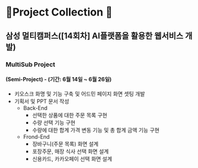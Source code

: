 # 💎Project Collection 💎

## 삼성 멀티캠퍼스([14회차] AI플랫폼을 활용한 웹서비스 개발)

### MultiSub Project

#### (Semi-Project) - (기간: 6월 14일 ~ 6월 26일)

- 키오스크 화명 및 기능 구축 및 어드민 페이지 화면 셋팅 개발
- 기획서 및 PPT 문서 작성
  - Back-End
    - 선택한 상품에 대한 주문 목록 구현
    - 수량 선택 기능 구현
    - 수량에 대한 합계 가격 변동 기능 및 총 합계 금액 기능 구현
  - Frond-End
    - 장바구니(주문 목록) 화면 설계
    - 포장주문, 매장 식사 선택 화면 설계
    - 신용카드, 카카오페이 선택 화면 설계





